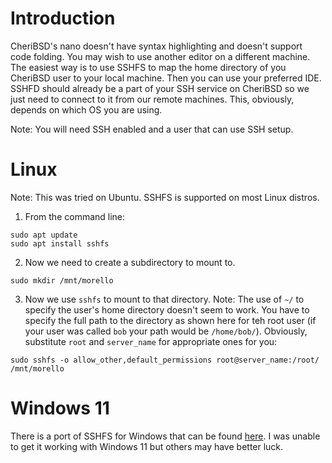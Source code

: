 # Introduction
CheriBSD's nano doesn't have syntax highlighting and doesn't support code folding. You may wish to use another editor on a different machine. The easiest way is to use SSHFS to map the home directory of you CheriBSD user to your local machine. Then you can use your preferred IDE. SSHFD should already be a part of your SSH service on CheriBSD so we just need to connect to it from our remote machines. This, obviously, depends on which OS you are using.

Note: You will need SSH enabled and a user that can use SSH setup.

# Linux
Note: This was tried on Ubuntu. SSHFS is supported on most Linux distros.
1. From the command line:
```
sudo apt update
sudo apt install sshfs
```
2. Now we need to create a subdirectory to mount to.
```
sudo mkdir /mnt/morello
```
3. Now we use `sshfs` to mount to that directory. Note: The use of `~/` to specify the user's home directory doesn't seem to work. You have to specify the full path to the directory as shown here for teh root user (if your user was called `bob` your path would be `/home/bob/`). Obviously, substitute `root` and `server_name` for appropriate ones for you:
```
sudo sshfs -o allow_other,default_permissions root@server_name:/root/ /mnt/morello
```

# Windows 11
There is a port of SSHFS for Windows that can be found [here](https://github.com/winfsp/sshfs-win). I was unable to get it working with Windows 11 but others may have better luck.
